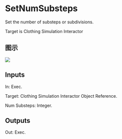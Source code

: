 # SetNumSubsteps

Set the number of substeps or subdivisions.

Target is Clothing Simulation Interactor

## 图示

![]($-20221218-18182605.png)

## Inputs

In: Exec.

Target: Clothing Simulation Interactor Object Reference.

Num Substeps: Integer.  

## Outputs

Out: Exec.

